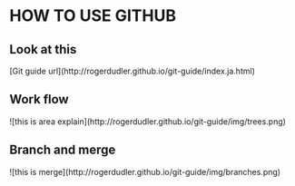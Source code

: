 # HOW TO USE GITHUB

<h2>Look at this</h2>
[Git guide url](http://rogerdudler.github.io/git-guide/index.ja.html)

<h2>Work flow</h2>
![this is area explain](http://rogerdudler.github.io/git-guide/img/trees.png)

<h2>Branch and merge</h2>
![this is merge](http://rogerdudler.github.io/git-guide/img/branches.png)
